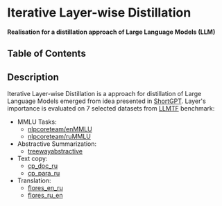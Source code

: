 # Iterative Layer-wise Distillation 
**Realisation for a distillation approach of Large Language Models (LLM)**

## Table of Contents 

## Description 
Iterative Layer-wise Distillation is a approach for distillation of Large Language Models emerged from idea presented in [ShortGPT](https://arxiv.org/pdf/2403.03853). Layer's importance is evaluated on 7 selected datasets from [LLMTF](https://github.com/RefalMachine/llmtf_open) benchmark:

* MMLU Tasks:
    * [nlpcoreteam/enMMLU](https://huggingface.co/datasets/NLPCoreTeam/mmlu_ru)
    * [nlpcoreteam/ruMMLU](https://huggingface.co/datasets/NLPCoreTeam/mmlu_ru)
* Abstractive Summarization: 
    * [treewayabstractive](https://huggingface.co/datasets/dichspace/daru_treeway_eval)
* Text copy: 
    * [cp_doc_ru](https://huggingface.co/datasets/RefalMachine/darumeru/viewer/cp_doc_ru)
    * [cp_para_ru](https://huggingface.co/datasets/RefalMachine/darumeru/viewer/cp_para_ru)
* Translation:
    * [flores_en_ru](https://huggingface.co/datasets/RefalMachine/darumeru/viewer/flores?views%5B%5D=flores_test)
    * [flores_ru_en](https://huggingface.co/datasets/RefalMachine/darumeru/viewer/flores?views%5B%5D=flores_test)


